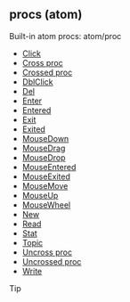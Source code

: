 ## procs (atom)


Built-in atom procs:
atom/proc
+   [Click](/ref/atom/proc/Click.md) 
+   [Cross proc](/ref/atom/proc/Cross.md) 
+   [Crossed proc](/ref/atom/proc/Crossed.md) 
+   [DblClick](/ref/atom/proc/DblClick.md) 
+   [Del](/ref/datum/proc/Del.md) 
+   [Enter](/ref/atom/proc/Enter.md) 
+   [Entered](/ref/atom/proc/Entered.md) 
+   [Exit](/ref/atom/proc/Exit.md) 
+   [Exited](/ref/atom/proc/Exited.md) 
+   [MouseDown](/ref/atom/proc/MouseDown.md) 
+   [MouseDrag](/ref/atom/proc/MouseDrag.md) 
+   [MouseDrop](/ref/atom/proc/MouseDrop.md) 
+   [MouseEntered](/ref/atom/proc/MouseEntered.md) 
+   [MouseExited](/ref/atom/proc/MouseExited.md) 
+   [MouseMove](/ref/atom/proc/MouseMove.md) 
+   [MouseUp](/ref/atom/proc/MouseUp.md) 
+   [MouseWheel](/ref/atom/proc/MouseWheel.md) 
+   [New](/ref/atom/proc/New.md) 
+   [Read](/ref/datum/proc/Read.md) 
+   [Stat](/ref/atom/proc/Stat.md) 
+   [Topic](/ref/datum/proc/Topic.md) 
+   [Uncross proc](/ref/atom/proc/Uncross.md) 
+   [Uncrossed proc](/ref/atom/proc/Uncrossed.md) 
+   [Write](/ref/datum/proc/Write.md) 

> [!TIP] 
> 